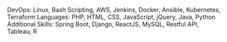 DevOps:  Linux, Bash Scripting, AWS, Jenkins, Docker, Ansible, Kubernetes, Terraform 
Languages:  PHP, HTML, CSS, JavaScript, jQuery, Java, Python
Additional Skills: Spring Boot, Django, ReactJS, MySQL, Restful API, Tableau, R
